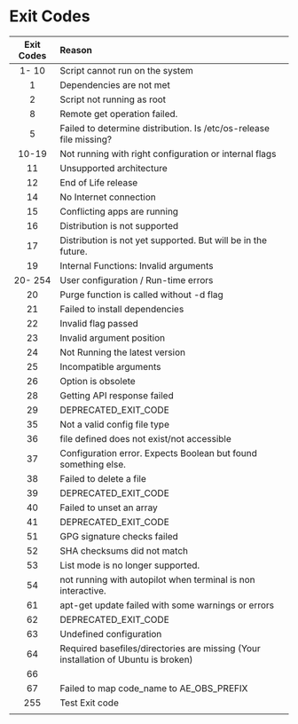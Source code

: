 # Exit Codes

| Exit Codes | Reason                                                                             |
|:----------:|:---------------------------------------------------------------------------------- |
|   1- 10    | Script cannot run on the system                                                    |
|     1      | Dependencies are not met                                                           |
|     2      | Script not running as root                                                         |
|     8      | Remote get operation failed.                                                       |
|     5      | Failed to determine distribution. Is /etc/os-release file missing?                 |
|   10-19    | Not running with right configuration or internal flags                             |
|     11     | Unsupported architecture                                                           |
|     12     | End of Life release                                                                |
|     14     | No Internet connection                                                             |
|     15     | Conflicting apps are running                                                       |
|     16     | Distribution is not supported                                                      |
|     17     | Distribution is not yet supported. But will be in the future.                      |
|     19     | Internal Functions: Invalid arguments                                              |
|  20- 254   | User configuration / Run-time errors                                               |
|     20     | Purge function is  called without -d flag                                          |
|     21     | Failed to install dependencies                                                     |
|     22     | Invalid flag passed                                                                |
|     23     | Invalid argument position                                                          |
|     24     | Not Running the latest version                                                     |
|     25     | Incompatible arguments                                                             |
|     26     | Option is obsolete                                                                 |
|     28     | Getting API response failed                                                        |
|     29     | DEPRECATED_EXIT_CODE                                                               |
|     35     | Not a valid config file type                                                       |
|     36     | file defined does not exist/not accessible                                         |
|     37     | Configuration error. Expects Boolean but found something else.                     |
|     38     | Failed to delete a file                                                            |
|     39     | DEPRECATED_EXIT_CODE                                                               |
|     40     | Failed to unset an array                                                           |
|     41     | DEPRECATED_EXIT_CODE                                                               |
|     51     | GPG signature checks failed                                                        |
|     52     | SHA checksums did not match                                                        |
|     53     | List mode is no longer supported.                                                  |
|     54     | not running with autopilot when terminal is non interactive.                       |
|     61     | apt-get update failed with some warnings or errors                                 |
|     62     | DEPRECATED_EXIT_CODE                                                               |
|     63     | Undefined configuration                                                            |
|     64     | Required basefiles/directories are missing (Your installation of Ubuntu is broken) |
|     66     |                                                                                    |
|     67     | Failed to map code_name to AE_OBS_PREFIX                                           |
|    255     | Test Exit code                                                                     |
|            |                                                                                    |
